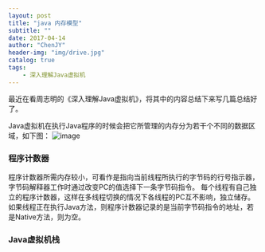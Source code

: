 ```yaml
---
layout: post
title: "java 内存模型"
subtitle: ""
date: 2017-04-14
author: "ChenJY"
header-img: "img/drive.jpg"
catalog: true
tags: 
    - 深入理解Java虚拟机
---
```


最近在看周志明的《深入理解Java虚拟机》，将其中的内容总结下来写几篇总结好了。

Java虚拟机在执行Java程序的时候会把它所管理的内存分为若干个不同的数据区域，如下图：
![image](http://o9oomuync.bkt.clouddn.com/Java%20%E8%BF%90%E8%A1%8C%E6%97%B6%E6%95%B0%E6%8D%AE%E5%8C%BA.png)

### 程序计数器
程序计数器所需内存较小，可看作是指向当前线程所执行的字节码的行号指示器，字节码解释器工作时通过改变PC的值选择下一条字节码指令。
每个线程有自己独立的程序计数器，这样在多线程切换的情况下各线程的PC互不影响，独立储存。
如果线程正在执行Java方法，则程序计数器记录的是当前字节码指令的地址，若是Native方法，则为空。

### Java虚拟机栈


